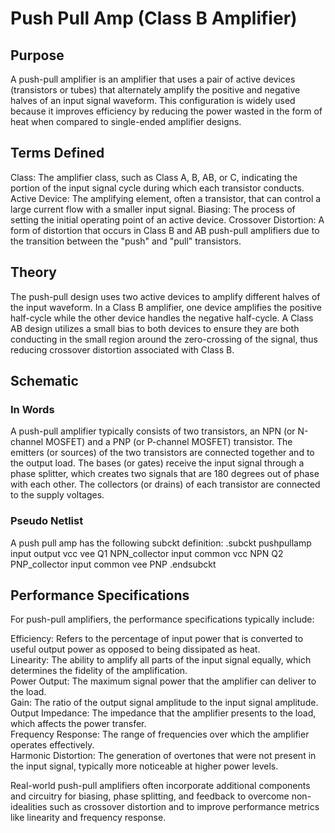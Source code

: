 # Push Pull Amp (Class B Amplifier)

## Purpose

A push-pull amplifier is an amplifier that uses a pair of active devices (transistors or tubes) that alternately amplify the positive and negative halves of an input signal waveform. This configuration is widely used because it improves efficiency by reducing the power wasted in the form of heat when compared to single-ended amplifier designs.

## Terms Defined

Class: The amplifier class, such as Class A, B, AB, or C, indicating the portion of the input signal cycle during which each transistor conducts.
Active Device: The amplifying element, often a transistor, that can control a large current flow with a smaller input signal.
Biasing: The process of setting the initial operating point of an active device.
Crossover Distortion: A form of distortion that occurs in Class B and AB push-pull amplifiers due to the transition between the "push" and "pull" transistors.

## Theory

The push-pull design uses two active devices to amplify different halves of the input waveform. In a Class B amplifier, one device amplifies the positive half-cycle while the other device handles the negative half-cycle. A Class AB design utilizes a small bias to both devices to ensure they are both conducting in the small region around the zero-crossing of the signal, thus reducing crossover distortion associated with Class B.

## Schematic

### In Words

A push-pull amplifier typically consists of two transistors, an NPN (or N-channel MOSFET) and a PNP (or P-channel MOSFET) transistor. The emitters (or sources) of the two transistors are connected together and to the output load. The bases (or gates) receive the input signal through a phase splitter, which creates two signals that are 180 degrees out of phase with each other. The collectors (or drains) of each transistor are connected to the supply voltages.

### Pseudo Netlist

A push pull amp has the following subckt definition: .subckt pushpullamp input output vcc vee
Q1 NPN_collector input common vcc NPN
Q2 PNP_collector input common vee PNP
.endsubckt

## Performance Specifications

For push-pull amplifiers, the performance specifications typically include:

Efficiency: Refers to the percentage of input power that is converted to useful output power as opposed to being dissipated as heat. <br />
Linearity: The ability to amplify all parts of the input signal equally, which determines the fidelity of the amplification. <br />
Power Output: The maximum signal power that the amplifier can deliver to the load. <br />
Gain: The ratio of the output signal amplitude to the input signal amplitude. <br />
Output Impedance: The impedance that the amplifier presents to the load, which affects the power transfer. <br />
Frequency Response: The range of frequencies over which the amplifier operates effectively. <br />
Harmonic Distortion: The generation of overtones that were not present in the input signal, typically more noticeable at higher power levels.

Real-world push-pull amplifiers often incorporate additional components and circuitry for biasing, phase splitting, and feedback to overcome non-idealities such as crossover distortion and to improve performance metrics like linearity and frequency response.

